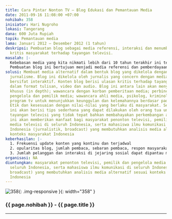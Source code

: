 ```yaml
---
title: Cara Pintar Nonton TV – Blog Edukasi dan Pemantauan Media
date: 2011-09-16 11:08:00 +07:00
nohibah: 358
inisiator: Hari Nugroho
lokasi: Tangerang
dana: 600 Juta Rupiah
topik: Pemantauan media
lama: Januari 2012 – Desember 2012 (1 tahun)
deskripsi: Pembuatan blog sebagai media referensi, interaksi dan menumbuhkan tradisi
  kritis masyarakat terhadap tayangan televisi.
masalah: |-
  Kebebasan media yang kita nikmati lebih dari 10 tahun terakhir ini telah memperkaya ragam tayangan untuk dinikmati masyarakat. Namun, ini juga membawa masalah baru. Masyarakat mulai gelisah dengan kualitas berita/tayangan televisi. Terutama terhadap berita yang justru mendorong tindak kekerasan. Masalah-masalah etis seperti pelanggaran privasi dan penyebarluasan rasa kebencian semakin marak di televisi. Kepemilikan media yang terpusat juga telah membawa implikasi penggiringan opini publik untuk kepentingan pemilik media. Kepentingan bisnis yang lebih kuat dari tujuan kontrol sosial, menempatkan pemberitaan sebagai bagian dari komoditas bisnis. Pada saat yang sama, masyarakat tidak memiliki banyak saluran untuk menyuarakan kritiknya.
  Pembuatan blog ini bertujuan menjadi media referensi dan pemberdayaan bagi masyarakat penonton televisi; forum dialog para ahli media/komunikasi yang suara kritisnya selama ini tidak mendapat tempat di media; pekerja media televisi yang menginginkan feedback dan input dari masyarakat untuk tayangan-tayangan mereka; serta referensi bagi pemerintah dan KPI untuk mendengar suara masyarakat dalam pengambilan keputusan.
solusi: Membuat media alternatif dalam bentuk blog yang dikelola dengan prinsip-prinsip
  jurnalisme. Blog ini dikelola oleh jurnalis yang concern dengan media literacy dan
  bersifat interaktif. Konten blog berisi ulasan kritis terhadap tayangan televisi
  dalam format tulisan, video dan audio. Blog ini antara lain akan menyajikan liputan
  khusus (in depth); wawancara dengan korban pemberitaan media; perbincangan dengan
  pengelola dan pemilik media; wawancara ahli media, psikolog, kriminolog; review
  program tv untuk menunjukkan keunggulan dan kelemahannya berdasar pada UU, Kode
  Etik dan kesesuaian dengan nilai-nilai yang berlaku di masyarakat. Selain itu, blog
  ini akan berisi tips sederhana yang dapat dilakukan oleh orang tua untuk melindungi
  tayangan televisi yang tidak tepat bahkan membahayakan perkembangan anak. Proyek
  ini akan memberikan manfaat bagi masyarakat penonton televisi, pemilik dan pengelola
  media televisi di seluruh Indonesia, serta mahasiswa ilmu komunikasi di seluruh
  Indonesia (jurnalistik, broadcast) yang membutuhkan analisis media alternatif sesuai
  konteks masyarakat Indonesia
keberhasilan: |-
  1. Frekuensi update konten yang kontinu dan terjadwal
  2. opularitas blog, jumlah pembaca, sebaran pembaca, respon masyarakat yang dapat dipantau melalui situs pemeringkat (www.alexa.com, Google Analytics)
  3. Jumlah pelanggan dan interaksi di jejaring sosial dapat dipantau melalui fasilitas FB Insights, pengikut Twitter)
organisasi: NA
diuntungkan: masyarakat penonton televisi, pemilik dan pengelola media televisi di
  seluruh Indonesia, serta mahasiswa ilmu komunikasi di seluruh Indonesia (jurnalistik,
  broadcast) yang membutuhkan analisis media alternatif sesuai konteks masyarakat
  Indonesia
---
```


![358](/static/img/hibahcmb/358.png){: .img-responsive }{: width="358" }

### {{ page.nohibah }} - {{ page.title }}

---
